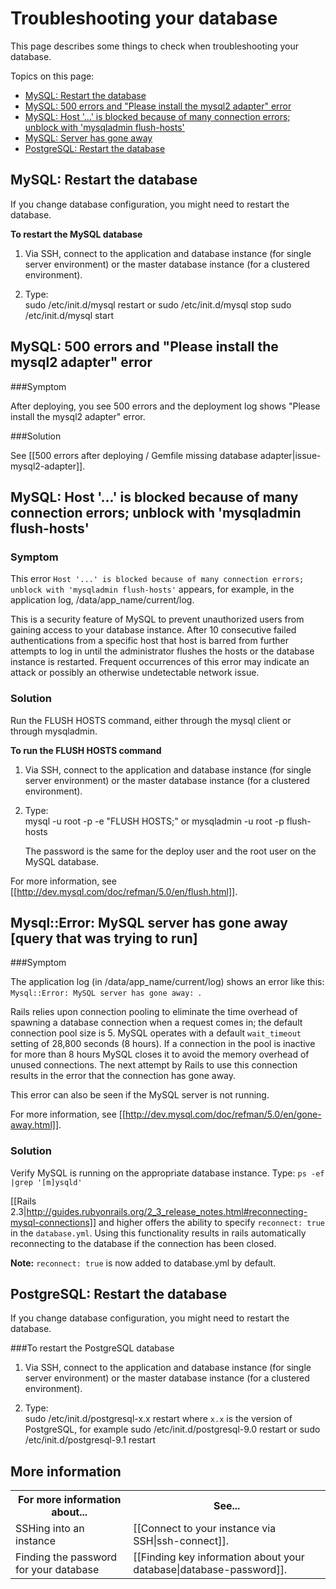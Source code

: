 # Troubleshooting your database

This page describes some things to check when troubleshooting your database.

Topics on this page:

* [MySQL: Restart the database][1] 
* [MySQL: 500 errors and "Please install the mysql2 adapter" error][2]
* [MySQL: Host '...' is blocked because of many connection errors; unblock with 'mysqladmin flush-hosts'][3]
* [MySQL: Server has gone away][4]
* [PostgreSQL: Restart the database][5]

<h2 id="topic1"> MySQL: Restart the database</h2>

If you change database configuration, you might need to restart the database.

**To restart the MySQL database** 

1. Via SSH, connect to the application and database instance (for single server environment) or the master database instance (for a clustered environment).

2. Type:  
        sudo /etc/init.d/mysql restart
  or
        sudo /etc/init.d/mysql stop
        sudo /etc/init.d/mysql start		

<h2 id="topic2">MySQL: 500 errors and "Please install the mysql2 adapter" error</h2>

###Symptom

After deploying, you see 500 errors and the deployment log shows "Please install the mysql2 adapter" error.

###Solution

See [[500 errors after deploying / Gemfile missing database adapter|issue-mysql2-adapter]].



<h2 id="topic3"> MySQL: Host '...' is blocked because of many connection errors; unblock with 'mysqladmin flush-hosts'</h2>

### Symptom
This error `Host '...' is blocked because of many connection errors; unblock with 'mysqladmin flush-hosts'` appears, for example, in the application log, /data/app_name/current/log.

This is a security feature of MySQL to prevent unauthorized users from gaining access to your database instance.  After 10 consecutive failed authentications from a specific host that host is barred from further attempts to log in until the administrator flushes the hosts or the database instance is restarted.  Frequent occurrences of this error may indicate an attack or possibly an otherwise undetectable network issue.

### Solution
Run the FLUSH HOSTS command, either through the mysql client or through mysqladmin.

**To run the FLUSH HOSTS command**  

1. Via SSH, connect to the application and database instance (for single server environment) or the master database instance (for a clustered environment).

2. Type:  
        mysql -u root -p -e "FLUSH HOSTS;"
	or
	    mysqladmin -u root -p flush-hosts
		
    The password is the same for the deploy user and the root user on the MySQL database.
        

For more information, see [[http://dev.mysql.com/doc/refman/5.0/en/flush.html]].


<h2 id="topic4"> Mysql::Error: MySQL server has gone away [query that was trying to run] </h2>

###Symptom

The application log (in /data/app_name/current/log) shows an error like this:  
`Mysql::Error: MySQL server has gone away: `.  

Rails relies upon connection pooling to eliminate the time overhead of spawning a database connection when a request comes in; the default connection pool size is 5.  MySQL operates with a default `wait_timeout` setting of 28,800 seconds (8 hours).  If a connection in the pool is inactive for more than 8 hours MySQL closes it to avoid the memory overhead of unused connections.  The next attempt by Rails to use this connection results in the error that the connection has gone away.

This error can also be seen if the MySQL server is not running.

For more information, see [[http://dev.mysql.com/doc/refman/5.0/en/gone-away.html]].

### Solution
Verify MySQL is running on the appropriate database instance. Type: `ps -ef |grep '[m]ysqld'`

[[Rails 2.3|http://guides.rubyonrails.org/2_3_release_notes.html#reconnecting-mysql-connections]] and higher offers the ability to specify `reconnect: true` in the `database.yml`.  Using this functionality results in rails automatically reconnecting to the database if the connection has been closed.

**Note:** `reconnect: true` is now added to database.yml by default. 

<h2 id="topic5">PostgreSQL: Restart the database</h2>

If you change database configuration, you might need to restart the database.

###To restart the PostgreSQL database

1. Via SSH, connect to the application and database instance (for single server environment) or the master database instance (for a clustered environment).

2. Type:  
        sudo /etc/init.d/postgresql-x.x restart
    where
    `x.x` is the version of PostgreSQL, for example
        sudo /etc/init.d/postgresql-9.0 restart
    or
        sudo /etc/init.d/postgresql-9.1 restart


<h2 id="topic6"> More information</h2>

<table>
  <tr>
	<th>For more information about...</th><th>See...</th>
  </tr>
  <tr>
	<td>SSHing into an instance</td><td>[[Connect to your instance via SSH|ssh-connect]].</td>
  </tr> 
  <tr>
	 <td>Finding the password for your database</td><td>[[Finding key information about your database|database-password]].</td>
  </tr>
</table>

[1]: #topic1        "topic1"
[2]: #topic2        "topic2"
[3]: #topic3        "topic3"
[4]: #topic4        "topic4"
[5]: #topic5        "topic5"
[6]: #topic6        "topic6"